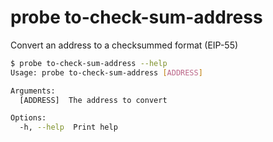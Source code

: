 # probe to-check-sum-address

Convert an address to a checksummed format (EIP-55)

```bash
$ probe to-check-sum-address --help
Usage: probe to-check-sum-address [ADDRESS]

Arguments:
  [ADDRESS]  The address to convert

Options:
  -h, --help  Print help
```